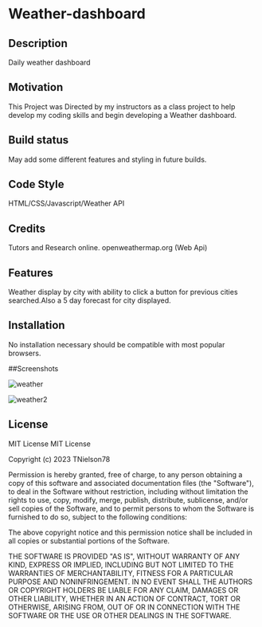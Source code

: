 # Weather-dashboard

## Description

Daily weather dashboard

## Motivation

This Project was Directed by my instructors as a class project to help develop my coding skills and begin developing a Weather dashboard.
## Build status

May add some different features and styling in future builds.

## Code Style

HTML/CSS/Javascript/Weather API

## Credits

Tutors and Research online.
openweathermap.org (Web Api)

## Features

Weather display by city with ability to click a button for previous cities searched.Also a 5 day forecast for city displayed.

## Installation

No installation necessary should be compatible with most popular browsers.

##Screenshots

![weather](https://github.com/TNielson78/Weather-dashboard/assets/147010160/12741ba4-4e3f-408d-8824-397faa331474)

![weather2](https://github.com/TNielson78/Weather-dashboard/assets/147010160/b47153cd-58d1-4e79-b5de-6e2601d912c2)


## License

MIT License
MIT License

Copyright (c) 2023 TNielson78

Permission is hereby granted, free of charge, to any person obtaining a copy
of this software and associated documentation files (the "Software"), to deal
in the Software without restriction, including without limitation the rights
to use, copy, modify, merge, publish, distribute, sublicense, and/or sell
copies of the Software, and to permit persons to whom the Software is
furnished to do so, subject to the following conditions:

The above copyright notice and this permission notice shall be included in all
copies or substantial portions of the Software.

THE SOFTWARE IS PROVIDED "AS IS", WITHOUT WARRANTY OF ANY KIND, EXPRESS OR
IMPLIED, INCLUDING BUT NOT LIMITED TO THE WARRANTIES OF MERCHANTABILITY,
FITNESS FOR A PARTICULAR PURPOSE AND NONINFRINGEMENT. IN NO EVENT SHALL THE
AUTHORS OR COPYRIGHT HOLDERS BE LIABLE FOR ANY CLAIM, DAMAGES OR OTHER
LIABILITY, WHETHER IN AN ACTION OF CONTRACT, TORT OR OTHERWISE, ARISING FROM,
OUT OF OR IN CONNECTION WITH THE SOFTWARE OR THE USE OR OTHER DEALINGS IN THE
SOFTWARE.

